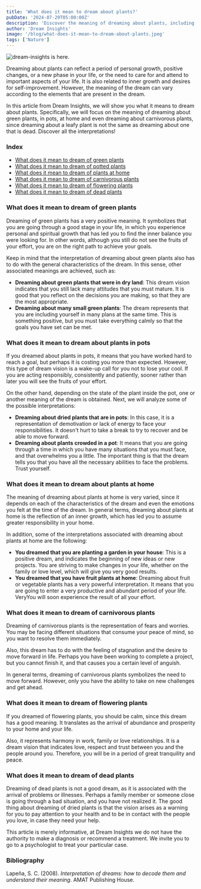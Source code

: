 ```yaml
---
title: 'What does it mean to dream about plants?'
pubDate: '2024-07-29T05:00:00Z'
description: 'Discover the meaning of dreaming about plants, including interpretations of green plants, potted plants, house plants, carnivorous plants, flowering plants, and dead plants.'
author: 'Dream Insights'
image: '/blog/what-does-it-mean-to-dream-about-plants.jpeg'
tags: ['Nature']
---
```


![dream-insights is here.](/blog/what-does-it-mean-to-dream-about-plants.jpeg)

Dreaming about plants can reflect a period of personal growth, positive changes, or a new phase in your life, or the need to care for and attend to important aspects of your life. It is also related to inner growth and desires for self-improvement. However, the meaning of the dream can vary according to the elements that are present in the dream.

In this article from Dream Insights, we will show you what it means to dream about plants. Specifically, we will focus on the meaning of dreaming about green plants, in pots, at home and even dreaming about carnivorous plants, since dreaming about a leafy plant is not the same as dreaming about one that is dead. Discover all the interpretations!

### Index

- [What does it mean to dream of green plants](#what-does-it-mean-to-dream-of-green-plants)
- [What does it mean to dream of potted plants](#what-does-it-mean-to-dream-of-potted-plants)
- [What does it mean to dream of plants at home](#what-does-it-mean-to-dream-of-plants-at-home)
- [What does it mean to dream of carnivorous plants](#what-does-it-mean-to-dream-of-carnivorous-plants)
- [What does it mean to dream of flowering plants](#what-does-it-mean-to-dream-of-flowering-plants)
- [What does it mean to dream of dead plants](#what-does-it-mean-to-dream-of-dead-plants)

### What does it mean to dream of green plants

Dreaming of green plants has a very positive meaning. It symbolizes that you are going through a good stage in your life, in which you experience personal and spiritual growth that has led you to find the inner balance you were looking for. In other words, although you still do not see the fruits of your effort, you are on the right path to achieve your goals.

Keep in mind that the interpretation of dreaming about green plants also has to do with the general characteristics of the dream. In this sense, other associated meanings are achieved, such as:

- **Dreaming about green plants that were in dry land**: This dream vision indicates that you still lack many attitudes that you must mature. It is good that you reflect on the decisions you are making, so that they are the most appropriate.
- **Dreaming about many small green plants**: The dream represents that you are including yourself in many plans at the same time. This is something positive, but you must take everything calmly so that the goals you have set can be met.

### What does it mean to dream about plants in pots

If you dreamed about plants in pots, it means that you have worked hard to reach a goal, but perhaps it is costing you more than expected. However, this type of dream vision is a wake-up call for you not to lose your cool. If you are acting responsibly, consistently and patiently, sooner rather than later you will see the fruits of your effort.

On the other hand, depending on the state of the plant inside the pot, one or another meaning of the dream is obtained. Next, we will analyze some of the possible interpretations:

- **Dreaming about dried plants that are in pots**: In this case, it is a representation of demotivation or lack of energy to face your responsibilities. It doesn't hurt to take a break to try to recover and be able to move forward.
- **Dreaming about plants crowded in a pot**: It means that you are going through a time in which you have many situations that you must face, and that overwhelms you a little. The important thing is that the dream tells you that you have all the necessary abilities to face the problems. Trust yourself.

### What does it mean to dream about plants at home

The meaning of dreaming about plants at home is very varied, since it depends on each of the characteristics of the dream and even the emotions you felt at the time of the dream. In general terms, dreaming about plants at home is the reflection of an inner growth, which has led you to assume greater responsibility in your home.

In addition, some of the interpretations associated with dreaming about plants at home are the following:

- **You dreamed that you are planting a garden in your house**: This is a positive dream, and indicates the beginning of new ideas or new projects. You are striving to make changes in your life, whether on the family or love level, which will give you very good results.
- **You dreamed that you have fruit plants at home**: Dreaming about fruit or vegetable plants has a very powerful interpretation. It means that you are going to enter a very productive and abundant period of your life. VeryYou will soon experience the result of all your effort.

### What does it mean to dream of carnivorous plants

Dreaming of carnivorous plants is the representation of fears and worries. You may be facing different situations that consume your peace of mind, so you want to resolve them immediately.

Also, this dream has to do with the feeling of stagnation and the desire to move forward in life. Perhaps you have been working to complete a project, but you cannot finish it, and that causes you a certain level of anguish.

In general terms, dreaming of carnivorous plants symbolizes the need to move forward. However, only you have the ability to take on new challenges and get ahead.

### What does it mean to dream of flowering plants

If you dreamed of flowering plants, you should be calm, since this dream has a good meaning. It translates as the arrival of abundance and prosperity to your home and your life.

Also, it represents harmony in work, family or love relationships. It is a dream vision that indicates love, respect and trust between you and the people around you. Therefore, you will be in a period of great tranquility and peace.

### What does it mean to dream of dead plants

Dreaming of dead plants is not a good dream, as it is associated with the arrival of problems or illnesses. Perhaps a family member or someone close is going through a bad situation, and you have not realized it. The good thing about dreaming of dried plants is that the vision arises as a warning for you to pay attention to your health and to be in contact with the people you love, in case they need your help.

This article is merely informative, at Dream Insights we do not have the authority to make a diagnosis or recommend a treatment. We invite you to go to a psychologist to treat your particular case.

### Bibliography

Lapeña, S. C. (2008). *Interpretation of dreams: how to decode them and understand their meaning*. AMAT Publishing House.